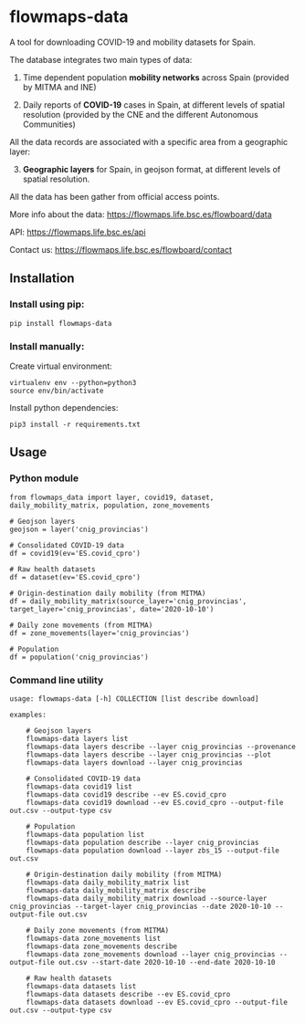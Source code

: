 # flowmaps-data

A tool for downloading COVID-19 and mobility datasets for Spain. 

The database integrates two main types of data:

1. Time dependent population **mobility networks** across Spain (provided by MITMA and INE)

2. Daily reports of **COVID-19** cases in Spain, at different levels of spatial resolution (provided by the CNE and the different Autonomous Communities)

All the data records are associated with a specific area from a geographic layer:

3. **Geographic layers** for Spain, in geojson format, at different levels of spatial resolution.

All the data has been gather from official access points.

More info about the data: https://flowmaps.life.bsc.es/flowboard/data

API: https://flowmaps.life.bsc.es/api

Contact us: https://flowmaps.life.bsc.es/flowboard/contact


## Installation


### Install using pip:

    pip install flowmaps-data


### Install manually:

Create virtual environment:
	
	virtualenv env --python=python3
	source env/bin/activate


Install python dependencies:

	pip3 install -r requirements.txt



## Usage


### Python module

```
from flowmaps_data import layer, covid19, dataset, daily_mobility_matrix, population, zone_movements

# Geojson layers
geojson = layer('cnig_provincias')

# Consolidated COVID-19 data
df = covid19(ev='ES.covid_cpro')

# Raw health datasets
df = dataset(ev='ES.covid_cpro')

# Origin-destination daily mobility (from MITMA)
df = daily_mobility_matrix(source_layer='cnig_provincias', target_layer='cnig_provincias', date='2020-10-10')

# Daily zone movements (from MITMA)
df = zone_movements(layer='cnig_provincias')

# Population
df = population('cnig_provincias')
```


### Command line utility

```
usage: flowmaps-data [-h] COLLECTION [list describe download]

examples: 

    # Geojson layers
    flowmaps-data layers list
    flowmaps-data layers describe --layer cnig_provincias --provenance
    flowmaps-data layers describe --layer cnig_provincias --plot
    flowmaps-data layers download --layer cnig_provincias

    # Consolidated COVID-19 data
    flowmaps-data covid19 list
    flowmaps-data covid19 describe --ev ES.covid_cpro
    flowmaps-data covid19 download --ev ES.covid_cpro --output-file out.csv --output-type csv

    # Population
    flowmaps-data population list
    flowmaps-data population describe --layer cnig_provincias
    flowmaps-data population download --layer zbs_15 --output-file out.csv

    # Origin-destination daily mobility (from MITMA)
    flowmaps-data daily_mobility_matrix list
    flowmaps-data daily_mobility_matrix describe
    flowmaps-data daily_mobility_matrix download --source-layer cnig_provincias --target-layer cnig_provincias --date 2020-10-10 --output-file out.csv

    # Daily zone movements (from MITMA)
    flowmaps-data zone_movements list
    flowmaps-data zone_movements describe
    flowmaps-data zone_movements download --layer cnig_provincias --output-file out.csv --start-date 2020-10-10 --end-date 2020-10-10

    # Raw health datasets
    flowmaps-data datasets list
    flowmaps-data datasets describe --ev ES.covid_cpro
    flowmaps-data datasets download --ev ES.covid_cpro --output-file out.csv --output-type csv
```

